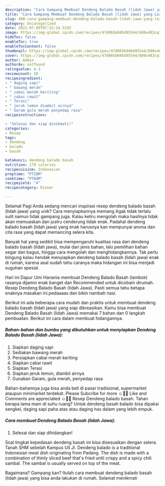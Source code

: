 ```yaml
---
description: "Cara Gampang Membuat Dendeng Balado Basah (lidah Jawa) yang Lezat"
title: "Cara Gampang Membuat Dendeng Balado Basah (lidah Jawa) yang Lezat"
slug: 460-cara-gampang-membuat-dendeng-balado-basah-lidah-jawa-yang-lezat
category: Uncategorized
date: 2022-07-05T07:52:24.519Z
image: https://img-global.cpcdn.com/recipes/47d065b04bd95544/680x482cq70/dendeng-balado-basah-lidah-jawa-foto-resep-utama.jpg
hideToc: false
enableToc: true
enableTocContent: false
thumbnail: https://img-global.cpcdn.com/recipes/47d065b04bd95544/680x482cq70/dendeng-balado-basah-lidah-jawa-foto-resep-utama.jpg
cover: https://img-global.cpcdn.com/recipes/47d065b04bd95544/680x482cq70/dendeng-balado-basah-lidah-jawa-foto-resep-utama.jpg
author: Admin
authorAv: notfound
ratingvalue: 4.3
reviewcount: 10
recipeingredient:
- " daging sapi"
- " bawang merah"
- " cabai merah keriting"
- " cabai rawit"
- " Terasi"
- " jeruk lemon diambil airnya"
- " Garam gula merah penyedap rasa"
recipeinstructions:

- "Selesai dan siap dinikmati!"
categories:
- Resep
tags:
- dendeng
- balado
- basah

katakunci: dendeng balado basah 
nutrition: 179 calories
recipecuisine: Indonesian
preptime: "PT28M"
cooktime: "PT60M"
recipeyield: "4"
recipecategory: Dinner

---
```



Selamat Pagi Anda sedang mencari inspirasi resep dendeng balado basah (lidah jawa) yang unik? Cara menyiapkannya memang Agak tidak terlalu sulit namun tidak gampang juga. Kalau keliru mengolah maka hasilnya tidak akan memuaskan dan justru cenderung tidak enak. Padahal dendeng balado basah (lidah jawa) yang enak harusnya kan mempunyai aroma dan cita rasa yang dapat memancing selera kita.


Banyak hal yang sedikit bisa mempengaruhi kualitas rasa dari dendeng balado basah (lidah jawa), mulai dari jenis bahan, lalu pemilihan bahan segar dan bagus, hingga cara mengolah dan menghidangkannya. Tak perlu bingung kalau hendak menyiapkan dendeng balado basah (lidah jawa) enak di rumah, karena asal sudah tahu caranya maka hidangan ini bisa menjadi suguhan spesial.

Hari ini Dapur Umi Hanania membuat Dendeng Balado Basah (lambok) rasanya dijamin enak banget dan Recommended untuk dicobain dirumah. Resep Dendeng Balado Basah (lidah Jawa). Pasti semua tahu betapa enaknya masakan ini.pedaaaas dan bikin nambah nasi.


Berikut ini ada beberapa cara mudah dan praktis untuk membuat dendeng balado basah (lidah jawa) yang siap dikreasikan. Kamu bisa membuat Dendeng Balado Basah (lidah Jawa) memakai 7 bahan dan 0 langkah pembuatan. Berikut ini cara dalam membuat hidangannya.

<!--inarticleads1-->

##### Bahan-bahan dan bumbu yang dibutuhkan untuk menyiapkan Dendeng Balado Basah (lidah Jawa):

1. Siapkan  daging sapi
1. Sediakan  bawang merah
1. Persiapkan  cabai merah keriting
1. Siapkan  cabai rawit
1. Siapkan  Terasi
1. Siapkan  jeruk lemon, diambil airnya
1. Gunakan  Garam, gula merah, penyedap rasa


Bahan-bahannya juga bisa anda beli di pasar tradisional, supermarket ataupun minimarket terdekat. Please Subcribe for more ☺️🙏🏻 Like and Comments are appreciated ☺️🙏🏻 Resep Dendeng balado basah. Tahan berapa lama mam di suhu ruang? Untuk dendeng basah balado bisa dipakai sengkel, daging sapi paha atas atau daging has dalam yang lebih empuk. 

<!--inarticleads2-->

##### Cara membuat Dendeng Balado Basah (lidah Jawa):


1. Selesai dan siap dihidangkan!

Soal tingkat kepedasan dendeng basah ini bisa disesuaikan dengan selera. Tanah SHM sebelah Kampus UII Jl. Dendeng balado is a traditional Indonesian meat dish originating from Padang. The dish is made with a combination of thinly sliced beef that&#39;s fried until crispy and a spicy chili sambal. The sambal is usually served on top of the meat. 

Bagaimana? Gampang kan? Itulah cara membuat dendeng balado basah (lidah jawa) yang bisa anda lakukan di rumah. Selamat menikmati
